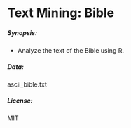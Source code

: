 # Text Mining: Bible

##### Synopsis:
 
- Analyze the text of the Bible using R.

##### Data:
ascii_bible.txt

##### License:
MIT
